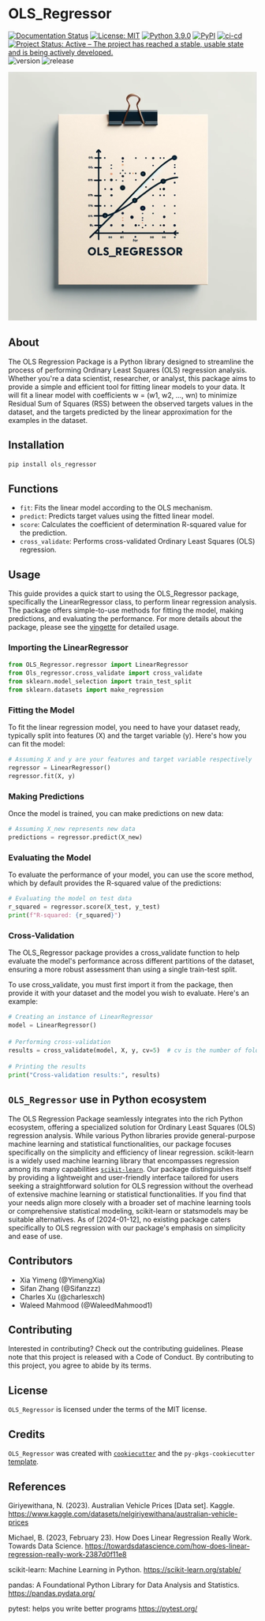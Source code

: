 # OLS_Regressor

[![Documentation Status](https://readthedocs.org/projects/olsregressor/badge/?version=latest)](https://olsregressor.readthedocs.io/en/latest/?badge=latest)
[![License: MIT](https://img.shields.io/badge/License-MIT-yellow.svg)](https://opensource.org/licenses/MIT) 
[![Python 3.9.0](https://img.shields.io/badge/python-3.9.0-blue.svg)](https://www.python.org/downloads/release/python-390/)
[![PyPI](https://img.shields.io/pypi/v/OLS_regressor.svg)](https://olsregressor.readthedocs.io/en/latest/?badge=latest%2F)
[![ci-cd](https://github.com/UBC-MDS/PyXplor/actions/workflows/ci-cd.yml/badge.svg)](https://github.com/UBC-MDS/OLS_regressor/actions/workflows/ci-cd.yml)
[![Project Status: Active – The project has reached a stable, usable state and is being actively developed.](https://www.repostatus.org/badges/latest/active.svg)](https://www.repostatus.org/#active)
![version](https://img.shields.io/github/v/release/UBC-MDS/OLS_regressor) 
![release](https://img.shields.io/github/release-date/UBC-MDS/OLS_regressor)

![OLS_Regressor](/docs/logo.jpg)


## About

The OLS Regression Package is a Python library designed to streamline the process of performing Ordinary Least Squares (OLS) regression analysis. Whether you're a data scientist, researcher, or analyst, this package aims to provide a simple and efficient tool for fitting linear models to your data. It will fit a linear model with coefficients w = (w1, w2, ..., wn) to minimize Residual Sum of Squares (RSS) between the observed targets values in the dataset, and the targets predicted by the linear approximation for the examples in the dataset.

## Installation

```bash
pip install ols_regressor
```

## Functions

- `fit`: Fits the linear model according to the OLS mechanism.
- `predict`: Predicts target values using the fitted linear model.
- `score`: Calculates the coefficient of determination R-squared value for the prediction.
- `cross_validate`: Performs cross-validated Ordinary Least Squares (OLS) regression.

## Usage

This guide provides a quick start to using the OLS_Regressor package, specifically the LinearRegressor class, to perform linear regression analysis. The package offers simple-to-use methods for fitting the model, making predictions, and evaluating the performance. For more details about the package, please see the [vingette](https://olsregressor.readthedocs.io/en/latest/?badge=latest) for detailed usage.

### Importing the LinearRegressor

```Python
from OLS_Regressor.regressor import LinearRegressor
from Ols_regressor.cross_validate import cross_validate
from sklearn.model_selection import train_test_split
from sklearn.datasets import make_regression
```

### Fitting the Model

To fit the linear regression model, you need to have your dataset ready, typically split into features (X) and the target variable (y). Here's how you can fit the model:

```Python
# Assuming X and y are your features and target variable respectively
regressor = LinearRegressor()
regressor.fit(X, y)
```

### Making Predictions

Once the model is trained, you can make predictions on new data:

```Python
# Assuming X_new represents new data
predictions = regressor.predict(X_new)
```

### Evaluating the Model

To evaluate the performance of your model, you can use the score method, which by default provides the R-squared value of the predictions:

```Python
# Evaluating the model on test data
r_squared = regressor.score(X_test, y_test)
print(f"R-squared: {r_squared}")
```

### Cross-Validation

The OLS_Regressor package provides a cross_validate function to help evaluate the model's performance across different partitions of the dataset, ensuring a more robust assessment than using a single train-test split.

To use cross_validate, you must first import it from the package, then provide it with your dataset and the model you wish to evaluate. Here's an example:

```Python
# Creating an instance of LinearRegressor
model = LinearRegressor()

# Performing cross-validation
results = cross_validate(model, X, y, cv=5)  # cv is the number of folds

# Printing the results
print("Cross-validation results:", results)
```

## `OLS_Regressor` use in Python ecosystem

The OLS Regression Package seamlessly integrates into the rich Python ecosystem, offering a specialized solution for Ordinary Least Squares (OLS) regression analysis. While various Python libraries provide general-purpose machine learning and statistical functionalities, our package focuses specifically on the simplicity and efficiency of linear regression. scikit-learn is a widely used machine learning library that encompasses regression among its many capabilities [`scikit-learn`](https://scikit-learn.org/stable/supervised_learning.html#supervised-learning). Our package distinguishes itself by providing a lightweight and user-friendly interface tailored for users seeking a straightforward solution for OLS regression without the overhead of extensive machine learning or statistical functionalities. If you find that your needs align more closely with a broader set of machine learning tools or comprehensive statistical modeling, scikit-learn or statsmodels may be suitable alternatives. As of [2024-01-12], no existing package caters specifically to OLS regression with our package's emphasis on simplicity and ease of use.

## Contributors

- Xia Yimeng (@YimengXia)
- Sifan Zhang (@Sifanzzz)
- Charles Xu (@charlesxch)
- Waleed Mahmood (@WaleedMahmood1)

## Contributing

Interested in contributing? Check out the contributing guidelines. Please note that this project is released with a Code of Conduct. By contributing to this project, you agree to abide by its terms.

## License

`OLS_Regressor` is licensed under the terms of the MIT license.

## Credits

`OLS_Regressor` was created with [`cookiecutter`](https://cookiecutter.readthedocs.io/en/latest/) and the `py-pkgs-cookiecutter` [template](https://github.com/py-pkgs/py-pkgs-cookiecutter).

## References
Giriyewithana, N. (2023). Australian Vehicle Prices [Data set]. Kaggle. https://www.kaggle.com/datasets/nelgiriyewithana/australian-vehicle-prices

Michael, B. (2023, February 23). How Does Linear Regression Really Work. Towards Data Science. https://towardsdatascience.com/how-does-linear-regression-really-work-2387d0f11e8

scikit-learn: Machine Learning in Python. https://scikit-learn.org/stable/

pandas: A Foundational Python Library for Data Analysis and Statistics. https://pandas.pydata.org/

pytest: helps you write better programs https://pytest.org/


